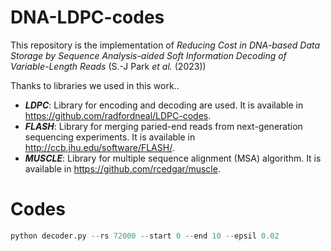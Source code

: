 # DNA-LDPC-codes

This repository is the implementation of *Reducing Cost in DNA-based Data Storage by Sequence Analysis-aided Soft Information Decoding of Variable-Length Reads* (S.-J Park *et al.* (2023))


Thanks to libraries we used in this work..


* ***LDPC***: Library for encoding and decoding are used. It is available in https://github.com/radfordneal/LDPC-codes.  
* ***FLASH***: Library for merging paried-end reads from next-generation sequencing experiments. It is available in http://ccb.jhu.edu/software/FLASH/.  
* ***MUSCLE***: Library for multiple sequence alignment (MSA) algorithm. It is available in https://github.com/rcedgar/muscle.  

# Codes

```python
python decoder.py --rs 72000 --start 0 --end 10 --epsil 0.02
```
